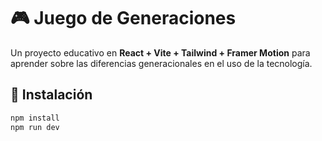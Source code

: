 # 🎮 Juego de Generaciones

Un proyecto educativo en **React + Vite + Tailwind + Framer Motion** para aprender sobre las diferencias generacionales en el uso de la tecnología.

## 🚀 Instalación
```bash
npm install
npm run dev
